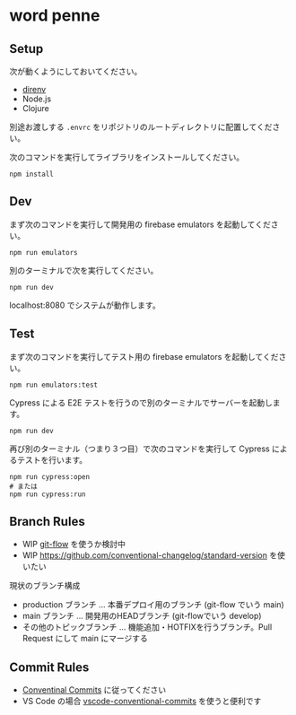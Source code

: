 # word penne

## Setup

次が動くようにしておいてください。

* [direnv](https://direnv.net)
* Node.js
* Clojure

別途お渡しする `.envrc` をリポジトリのルートディレクトリに配置してください。

次のコマンドを実行してライブラリをインストールしてください。

```
npm install
```

## Dev

まず次のコマンドを実行して開発用の firebase emulators を起動してください。

```
npm run emulators
```

別のターミナルで次を実行してください。

```
npm run dev
```

localhost:8080 でシステムが動作します。

## Test

まず次のコマンドを実行してテスト用の firebase emulators を起動してください。

```
npm run emulators:test
```

Cypress による E2E テストを行うので別のターミナルでサーバーを起動します。

```
npm run dev
```

再び別のターミナル（つまり３つ目）で次のコマンドを実行して Cypress によるテストを行います。

```
npm run cypress:open
# または
npm run cypress:run
```

## Branch Rules

* WIP [git-flow](http://danielkummer.github.io/git-flow-cheatsheet/) を使うか検討中
* WIP https://github.com/conventional-changelog/standard-version を使いたい

現状のブランチ構成

* production ブランチ ... 本番デプロイ用のブランチ (git-flow でいう main)
* main ブランチ ... 開発用のHEADブランチ (git-flowでいう develop)
* その他のトピックブランチ ... 機能追加・HOTFIXを行うブランチ。Pull Request にして main にマージする

## Commit Rules

* [Conventinal Commits](https://www.conventionalcommits.org/ja/v1.0.0/) に従ってください
* VS Code の場合 [vscode-conventional-commits](https://marketplace.visualstudio.com/items?itemName=vivaxy.vscode-conventional-commits) を使うと便利です
